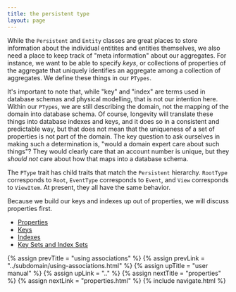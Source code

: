 ```yaml
---
title: the persistent type
layout: page
---
```


While the `Persistent` and `Entity` classes are great places to store
information about the individual entitites and entities themselves, we
also need a place to keep track of "meta information" about our
aggregates. For instance, we want to be able to specify _keys_, or
collections of properties of the aggregate that uniquely identifies an
aggregate among a collection of aggregates. We define these things in
our `PTypes`.

It's important to note that, while "key" and "index" are terms used in
database schemas and physical modelling, that is not our intention
here. Within our `PTypes`, we are still describing the domain, not
the mapping of the domain into database schema. Of course, longevity
will translate these things into database indexes and keys, and it
does so in a consistent and predictable way, but that does not mean
that the uniqueness of a set of properties is not part of the
domain. The key question to ask ourselves in making such a
determination is, "would a domain expert care about such things"?
They would clearly care that an account number is unique, but they
_should not_ care about how that maps into a database schema.

The `PType` trait has child traits that match the `Persistent`
hierarchy. `RootType` corresponds to `Root`, `EventType` corresponds
to `Event`, and `View` corresponds to `ViewItem`. At present, they all
have the same behavior.

Because we build our keys and indexes up out of properties, we will
discuss properties first.

- [Properties](properties.html)
- [Keys](keys.html)
- [Indexes](indexes.html)
- [Key Sets and Index Sets](key-sets-and-index-sets.html)

{% assign prevTitle = "using associations" %}
{% assign prevLink = "../subdomain/using-associations.html" %}
{% assign upTitle = "user manual" %}
{% assign upLink = ".." %}
{% assign nextTitle = "properties" %}
{% assign nextLink = "properties.html" %}
{% include navigate.html %}


